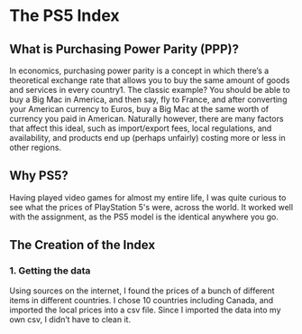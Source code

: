 # The PS5 Index 

## What is Purchasing Power Parity (PPP)?

In economics, purchasing power parity is a concept in which there’s a theoretical exchange rate that allows you to buy the same amount of goods and services in every country1. The classic example? You should be able to buy a Big Mac in America, and then say, fly to France, and after converting your American currency to Euros, buy a Big Mac at the same worth of currency you paid in American. Naturally however, there are many factors that affect this ideal, such as import/export fees, local regulations, and availability, and products end up (perhaps unfairly) costing more or less in other regions.

## Why PS5?

Having played video games for almost my entire life, I was quite curious to see what the prices of PlayStation 5's were, across the world. It worked well with the assignment, as the PS5 model is the identical anywhere you go.

## The Creation of the Index

### 1. Getting the data
Using sources on the internet, I found the prices of a bunch of different items in different countries. I chose 10 countries including Canada, and imported the local prices into a csv file. Since I imported the data into my own csv, I didn’t have to clean it.

